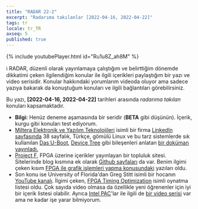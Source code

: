 ```yaml
---
title: "RADAR 22-2"
excerpt: "Radarıma takılanlar [2022-04-16, 2022-04-22]"
tags: tr
locale: tr_TR
axseq: 5
published: true
---
```


{% include youtubePlayer.html id="Ru1u8Z_ah8M" %}

ℹ️ RADAR, düzenli olarak yayınlamaya çalıştığım ve belirttiğim dönemde dikkatimi
çeken ilgilendiğim konular ile ilgili içerikleri paylaştığım bir yazı ve
video serisidir. Konular hakkındaki yorumlarım videoda oluyor ama sadece
yazıya bakarak da konuştuğum konuları ve ilgili bağlantıları görebilirsiniz.

Bu yazı, **[2022-04-16, 2022-04-22]** tarihleri arasında *radarıma takılan*
konuları kapsamaktadır.

- **Bilgi:** Henüz deneme aşamasında bir seridir (**BETA** gibi düşünün).
  İçerik, kurgu gibi konuları test ediyorum.
- [Miltera Elektronik ve Yazılım Teknolojileri](https://miltera.com.tr/) isimli
  bir firma [LinkedIn
  sayfasında](https://www.linkedin.com/company/miltera-technologies/) 38
  sayfalık, Türkçe, gömülü Linux ve bu tarz sistemlerde sık kullanılan [Das
  U-Boot](https://github.com/u-boot/u-boot), [Device
  Tree](https://en.wikipedia.org/wiki/Devicetree) gibi bileşenleri anlatan [bir
  doküman
  yayınladı.](https://www.linkedin.com/posts/miltera-technologies_embedded-linux-activity-6919239115251040256-VGzz)
- [Project F](https://projectf.io/), FPGA üzerine içerikler yayınlayan bir
  topluluk sitesi. Sitelerinde blog kısmına ek olarak [Github
  sayfaları](https://github.com/projf/projf-explore) da var. Benim ilgimi çeken
  kısım [FPGA ile grafik işlemleri yapma
  konusundaki](https://projectf.io/posts/fpga-graphics/) yazıları oldu.
- Son konu ise University of Florida'dan Greg Stitt isimli bir hocanın [YouTube
  kanalı](https://www.youtube.com/channel/UCxWas99LHAJj5Q_lky7D8eg). İlgimi
  çeken, [FPGA Timing
  Optimization](https://www.youtube.com/watch?v=9Ld9Sr_JE9o&list=PLx-Ml26M7ApIfR5VF0B7LKx0NYqMJ7GR4)
  isimli oynatma listesi oldu. Çok sayıda video olmasa da özellikle yeni
  öğrenenler için iyi bir içerik listesi olabilir. Ayrıca [Intel
  PAC](https://www.intel.com/content/www/us/en/products/details/fpga/platforms/pac/arria-10-gx.html)'lar
  ile ilgili de [bir video
  serisi](https://www.youtube.com/watch?v=HatHuLtZ5-0&list=PLx-Ml26M7ApIC7f0YXTIWKO5QxeArzAuy)
  var ama ne kadar işe yarar bilmiyorum.
